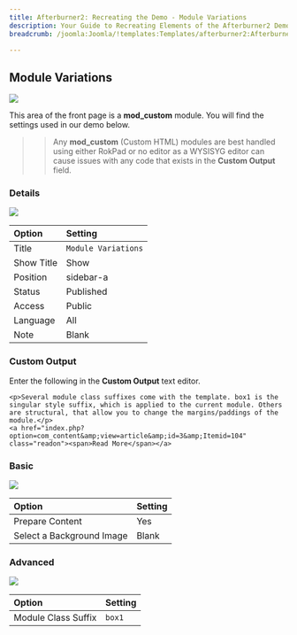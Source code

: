 ```yaml
---
title: Afterburner2: Recreating the Demo - Module Variations
description: Your Guide to Recreating Elements of the Afterburner2 Demo for Joomla
breadcrumb: /joomla:Joomla/!templates:Templates/afterburner2:Afterburner2

---
```


Module Variations
-----

![][demo]

This area of the front page is a **mod_custom** module. You will find the settings used in our demo below.

>> Any **mod_custom** (Custom HTML) modules are best handled using either RokPad or no editor as a WYSISYG editor can cause issues with any code that exists in the **Custom Output** field.

### Details

![][demo2]

| Option     | Setting             |  
| :--------- | :------------------ |  
| Title      | `Module Variations` |  
| Show Title | Show                |  
| Position   | sidebar-a           |  
| Status     | Published           |  
| Access     | Public              |  
| Language   | All                 |  
| Note       | Blank               |  

### Custom Output

Enter the following in the **Custom Output** text editor.

~~~
<p>Several module class suffixes come with the template. box1 is the singular style suffix, which is applied to the current module. Others are structural, that allow you to change the margins/paddings of the module.</p>
<a href="index.php?option=com_content&amp;view=article&amp;id=3&amp;Itemid=104" class="readon"><span>Read More</span></a>
~~~

### Basic

![][demo3]

| Option                    | Setting |  
| :------------------------ | :------ |  
| Prepare Content           | Yes     |  
| Select a Background Image | Blank   |

### Advanced

![][demo4]

| Option              | Setting |  
| :------------------ | :------ |  
| Module Class Suffix | `box1`  |  

[demo]: assets/demo_5.jpeg
[demo2]: assets/variations_1.jpeg
[demo3]: assets/variations_2.jpeg
[demo4]: assets/variations_3.jpeg